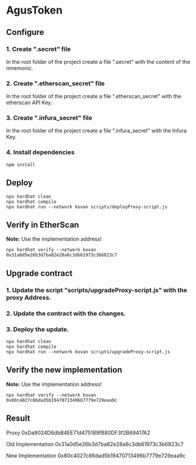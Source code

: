# AgusToken

## Configure
### 1. Create ".secret" file
In the root folder of the project create a file ".secret" with the content of the mnemonic.

### 2. Create ".etherscan_secret" file
In the root folder of the project create a file ".etherscan_secret" with the etherscan API Key.

### 3. Create ".infura_secret" file
In the root folder of the project create a file ".infura_secret" with the Infura Key.

### 4. Install dependencies
```shell
npm install
```

## Deploy
```shell
npx hardhat clean
npx hardhat compile
npx hardhat run --network kovan scripts/deployProxy-script.js
```

## Verify in EtherScan
**Note:** Use the implementation address!

```shell
npx hardhat verify --network kovan 0x31a0d5e26b3d7ba82e28a6c3db61973c3b6823c7
```

## Upgrade contract
### 1. Update the script "scripts/upgradeProxy-script.js" with the proxy Address.
### 2. Update the contract with the changes.
### 3. Deploy the update.
```shell
npx hardhat clean
npx hardhat compile
npx hardhat run --network kovan scripts/upgradeProxy-script.js
```

## Verify the new implementation
**Note:** Use the implementation address!

```shell
npx hardhat verify --network kovan 0x80c4027c86dad5b19470713496b7779e729eaa9c
```

## Result

Proxy
0xDa9024D6dbB4EE71d475189fB80DF3f2B69417A2

Old Implementation
0x31a0d5e26b3d7ba82e28a6c3db61973c3b6823c7

New Implementation
0x80c4027c86dad5b19470713496b7779e729eaa9c